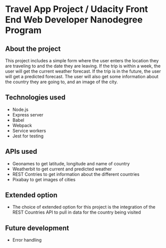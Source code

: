# Travel App Project / Udacity Front End Web Developer Nanodegree Program

## About the project
This project includes a simple form where the user enters the location they are traveling to and the date they are leaving. If the trip is within a week, the user will get the current weather forecast. If the trip is in the future, the user will get a predicted forecast. The user will also get some information about the country they are going to, and an image of the city.

## Technologies used

- Node.js
- Express server
- Babel
- Webpack
- Service workers
- Jest for testing

## APIs used

- Geonames to get latitude, longitude and name of country
- Weatherbit to get current and predicted weather
- REST Contries to get information about the different countries
- Pixabay to get images of cities

## Extended option

- The choice of extended option for this project is the integration of the REST Countries API to pull in data for the country being visited

## Future development

- Error handling

